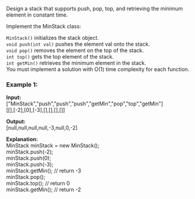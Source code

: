 Design a stack that supports push, pop, top, and retrieving the minimum element in constant time.<br/>

Implement the MinStack class:<br/>

`MinStack()` initializes the stack object.<br/>
`void push(int val)` pushes the element val onto the stack.<br/>
`void pop()` removes the element on the top of the stack.<br/>
`int top()` gets the top element of the stack.<br/>
`int getMin()` retrieves the minimum element in the stack.<br/>
You must implement a solution with O(1) time complexity for each function.<br/>

 

### Example 1:

**Input:**<br/>
["MinStack","push","push","push","getMin","pop","top","getMin"]<br/>
[[],[-2],[0],[-3],[],[],[],[]]<br/>

**Output:**<br/>
[null,null,null,null,-3,null,0,-2]<br/>

**Explanation:**<br/>
MinStack minStack = new MinStack();<br/>
minStack.push(-2);<br/>
minStack.push(0);<br/>
minStack.push(-3);<br/>
minStack.getMin(); // return -3<br/>
minStack.pop();<br/>
minStack.top();    // return 0<br/>
minStack.getMin(); // return -2<br/>